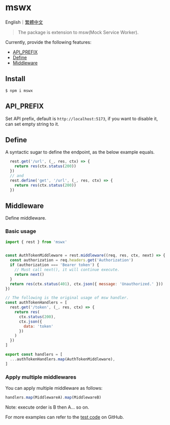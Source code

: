 # mswx

English｜[繁體中文](https://github.com/LaiJunBin/mswx/blob/main/README.zh-tw.md#mswx)

> The package is extension to msw(Mock Service Worker).

Currently, provide the following features:
* [API_PREFIX](#api_prefix)
* [Define](#define)
* [Middleware](#middleware)

## Install
```
$ npm i mswx
```

## API_PREFIX

Set API prefix, default is `http://localhost:5173`, if you want to disable it, can set empty string to it.

## Define

A syntactic sugar to define the endpoint, as the below example equals.

```js
  rest.get('/url', (_, res, ctx) => {
    return res(ctx.status(200))
  })
  // and
  rest.define('get', '/url', (_, res, ctx) => {
    return res(ctx.status(200))
  })
```

## Middleware

Define middleware.

### Basic usage
```js
import { rest } from 'mswx'


const AuthTokenMiddleware = rest.middleware((req, res, ctx, next) => {
  const authorization = req.headers.get('Authorization')
  if (authorization === 'Bearer token') {
    // Must call next(), it will continue execute.
    return next()
  }
  return res(ctx.status(401), ctx.json({ message: 'Unauthorized.' }))
})

// The following is the original usage of msw handler.
const authTokenHandlers = [
  rest.get('/token', (_, res, ctx) => {
    return res(
      ctx.status(200),
      ctx.json({
        data: 'token'
      })
    )
  })
]

export const handlers = [
  ...authTokenHandlers.map(AuthTokenMiddleware),
]
```

### Apply multiple middlewares

You can apply multiple middleware as follows:
```js
handlers.map(MiddlewareA).map(MiddlewareB)
```
Note: execute order is B then A... so on.

For more examples can refer to the [test code](https://github.com/LaiJunBin/mswx/blob/main/src/tests) on GitHub.
